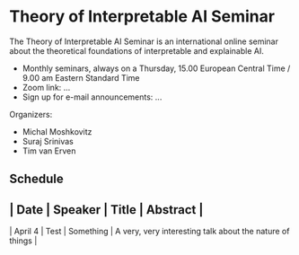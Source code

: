 # Theory of Interpretable AI Seminar

The Theory of Interpretable AI Seminar is an international online
seminar about the theoretical foundations of interpretable and
explainable AI.

* Monthly seminars, always on a Thursday, 15.00 European Central Time / 9.00 am Eastern Standard Time
* Zoom link: ...
* Sign up for e-mail announcements: ...

Organizers:
* Michal Moshkovitz
* Suraj Srinivas
* Tim van Erven

## Schedule

| Date | Speaker | Title | Abstract |
----
| April 4 | Test | Something | A very, very interesting talk about the nature of things |

